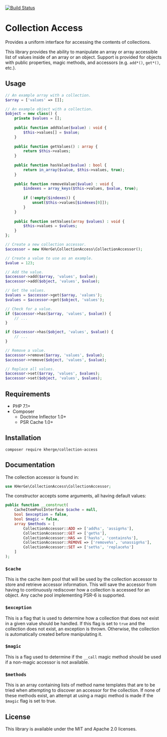 [![Build Status](https://travis-ci.org/kherge-php/providence.svg?branch=master)](https://travis-ci.org/kherge-php/providence)

Collection Access
=================

Provides a uniform interface for accessing the contents of collections.

This library provides the ability to manipulate an array or array accessible
list of values inside of an array or an object. Support is provided for objects
with public properties, magic methods, and accessors (e.g. `add*()`, `get*()`, 
etc.).

Usage
-----

```php
// An example array with a collection.
$array = ['values' => []];

// An example object with a collection.
$object = new class() {
    private $values = [];
    
    public function addValue($value) : void {
        $this->values[] = $value;
    }
    
    public function getValues() : array {
        return $this->values;
    }
    
    public function hasValue($value) : bool {
        return in_array($value, $this->values, true);
    }
    
    public function removeValue($value) : void {
        $indexes = array_keys($this->values, $value, true);
        
        if (!empty($indexes)) {
            unset($this->values[$indexes[0]]);
        }
    }
    
    public function setValues(array $values) : void {
        $this->values = $values;
    }
};

// Create a new collection accessor.
$accessor = new KHerGe\CollectionAccess\CollectionAccessor();

// Create a value to use as an example.
$value = 123;

// Add the value.
$accessor->add($array, 'values', $value);
$accessor->add($object, 'values', $value);

// Get the values.
$values = $accessor->get($array, 'values');
$values = $accessor->get($object, 'values');

// Check for a value.
if ($accessor->has($array, 'values', $value)) {
    // ...
}

if ($accessor->has($object, 'values', $value)) {
    // ...
}

// Remove a value.
$accessor->remove($array, 'values', $value);
$accessor->remove($object, 'values', $value);

// Replace all values.
$accessor->set($array, 'values', $values);
$accessor->set($object, 'values', $values);
```

Requirements
------------

- PHP 7.1+
- Composer
    - Doctrine Inflector 1.0+
    - PSR Cache 1.0+

Installation
------------

    composer require kherge/collection-access

Documentation
-------------

The collection accessor is found in:

```php
use KHerGe\CollectionAccess\CollectionAccessor;
```

The constructor accepts some arguments, all having default values:

```php
public function __construct(
    CacheItemPoolInterface $cache = null,
    bool $exception = false,
    bool $magic = false,
    array $methods = [
        CollectionAccessor::ADD => ['add%s', 'assign%s'],
        CollectionAccessor::GET => ['get%s'],
        CollectionAccessor::HAS => ['has%s', 'contains%s'],
        CollectionAccessor::REMOVE => ['remove%s', 'unassign%s'],
        CollectionAccessor::SET => ['set%s', 'replace%s']
    ]
);
```

### `$cache`

This is the cache item pool that will be used by the collection accessor to
store and retrieve accessor information. This will save the accessor from
having to continuously rediscover how a collection is accessed for an object.
Any cache pool implementing PSR-6 is supported.

### `$exception`

This is a flag that is used to determine how a collection that does not exist
in a given value should be handled. If this flag is set to `true` and the
collection does not exist, an exception is thrown. Otherwise, the collection
is automatically created before manipulating it.

### `$magic`

This is a flag used to determine if the `__call` magic method should be
used if a non-magic accessor is not available.

### `$methods`

This is an array containing lists of method name templates that are to be
tried when attempting to discover an accessor for the collection. If none
of these methods exist, an attempt at using a magic method is made if the
`$magic` flag is set to true.

License
-------

This library is available under the MIT and Apache 2.0 licenses.
